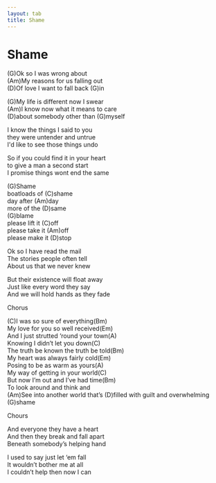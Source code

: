 ```yaml
---
layout: tab
title: Shame
---
```

# Shame

(G)Ok so I was wrong about  
(Am)My reasons for us falling out  
(D)Of love I want to fall back (G)in  
  
(G)My life is different now I swear  
(Am)I know now what it means to care  
(D)about somebody other than (G)myself  
  
I know the things I said to you  
they were untender and untrue  
I'd like to see those things undo  
  
So if you could find it in your heart  
to give a man a second start  
I promise things wont end the same  
  
(G)Shame  
boatloads of (C)shame  
day after (Am)day  
more of the (D)same  
(G)blame  
please lift it (C)off  
please take it (Am)off  
please make it (D)stop  
  
Ok so I have read the mail  
The stories people often tell  
About us that we never knew  
  
But their existence will float away  
Just like every word they say  
And we will hold hands as they fade  
  
Chorus  
  
(C)I was so sure of everything(Bm)  
My love for you so well received(Em)  
And I just strutted ‘round your town(A)  
Knowing I didn’t let you down(C)  
The truth be known the truth be told(Bm)  
My heart was always fairly cold(Em)  
Posing to be as warm as yours(A)  
My way of getting in your world(C)  
But now I’m out and I’ve had time(Bm)  
To look around and think and  
(Am)See into another world that’s (D)filled with guilt and overwhelming
(G)shame  
  
Chours  
  
And everyone they have a heart  
And then they break and fall apart  
Beneath somebody’s helping hand  
  
I used to say just let ‘em fall  
It wouldn’t bother me at all  
I couldn’t help then now I can
